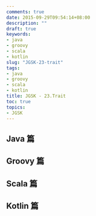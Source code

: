 ```yaml
---
comments: true
date: 2015-09-29T09:54:14+08:00
description: ""
draft: true
keywords:
- java
- groovy
- scala
- kotlin
slug: "JGSK-23-trait"
tags:
- java
- groovy
- scala
- kotlin
title: JGSK - 23.Trait
toc: true
topics:
- JGSK
---
```



## Java 篇

## Groovy 篇

## Scala 篇

## Kotlin 篇
